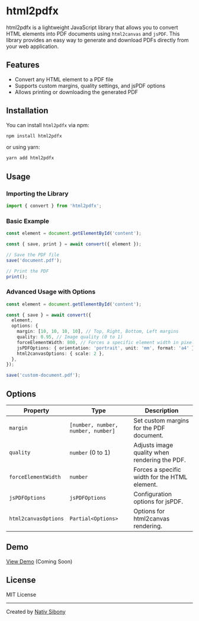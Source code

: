 # html2pdfx

html2pdfx is a lightweight JavaScript library that allows you to convert HTML elements into PDF documents using `html2canvas` and `jsPDF`. This library provides an easy way to generate and download PDFs directly from your web application.

## Features

- Convert any HTML element to a PDF file
- Supports custom margins, quality settings, and jsPDF options
- Allows printing or downloading the generated PDF

## Installation

You can install `html2pdfx` via npm:

```sh
npm install html2pdfx
```

or using yarn:

```sh
yarn add html2pdfx
```

## Usage

### Importing the Library

```typescript
import { convert } from 'html2pdfx';
```

### Basic Example

```typescript
const element = document.getElementById('content');

const { save, print } = await convert({ element });

// Save the PDF file
save('document.pdf');

// Print the PDF
print();
```

### Advanced Usage with Options

```typescript
const element = document.getElementById('content');

const { save } = await convert({
  element,
  options: {
    margin: [10, 10, 10, 10], // Top, Right, Bottom, Left margins
    quality: 0.95, // Image quality (0 to 1)
    forceElementWidth: 800, // Forces a specific element width in pixels
    jsPDFOptions: { orientation: 'portrait', unit: 'mm', format: 'a4' },
    html2canvasOptions: { scale: 2 },
  },
});

save('custom-document.pdf');
```

## Options

| Property             | Type                               | Description                                   |
| -------------------- | ---------------------------------- | --------------------------------------------- |
| `margin`             | `[number, number, number, number]` | Set custom margins for the PDF document.      |
| `quality`            | `number` (0 to 1)                  | Adjusts image quality when rendering the PDF. |
| `forceElementWidth`  | `number`                           | Forces a specific width for the HTML element. |
| `jsPDFOptions`       | `jsPDFOptions`                     | Configuration options for jsPDF.              |
| `html2canvasOptions` | `Partial<Options>`                 | Options for html2canvas rendering.            |

## Demo

[View Demo](#) (Coming Soon)

## License

MIT License

---

Created by [Nativ Sibony](https://github.com/nativsibony)
